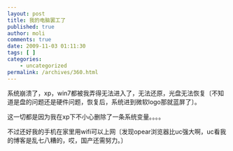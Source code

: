 ```yaml
---
layout: post
title: 我的电脑罢工了
published: true
author: moli
comments: true
date: 2009-11-03 01:11:30
tags: [ ]
categories:
    - uncategorized
permalink: /archives/360.html
---
```

系统崩溃了，xp，win7都被我弄得无法进入了，无法还原，光盘无法恢复〔不知道是盘的问题还是硬件问题，恢复后，系统进到微软logo那就蓝屏了〕。
  
这一切都是因为我在xp下不小心删除了一条系统变量。。。。
  
不过还好我的手机在家里用wifi可以上网〔发现opear浏览器比uc强大啊，uc看我的博客是乱七八糟的，哎，国产还需努力。〕